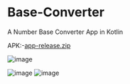 # Base-Converter
A Number Base Converter App in Kotlin 

APK:-[app-release.zip](https://github.com/MG1902/Base-Converter/files/7147540/app-release.zip)


![image](https://user-images.githubusercontent.com/73701565/132942734-ee77951e-5874-4672-b603-a8b71bbc352d.png)

![image](https://user-images.githubusercontent.com/73701565/132942752-5a46781b-a7fb-42e7-9e5f-40726e792202.png)
![image](https://user-images.githubusercontent.com/73701565/132942836-7465add1-36b1-4f3b-a773-46ca75fe3cdb.png)





